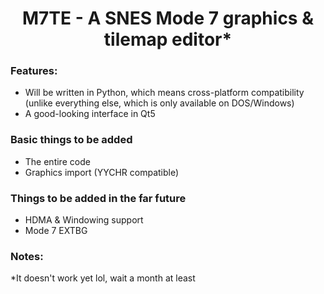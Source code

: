 <h1 align=center>M7TE - A SNES Mode 7 graphics & tilemap editor* </h1>


<h3>Features:</h3>
<ul>
    <li>Will be written in Python, which means cross-platform compatibility (unlike everything else, which is only available on DOS/Windows)</li>
    <li>A good-looking interface in Qt5</li>
</ul>
<h3>Basic things to be added</h3>
<ul>
    <li>The entire code</li>
    <li>Graphics import (YYCHR compatible)</li>
</ul>
<h3>Things to be added in the far future </h3>
<ul> 
    <li>HDMA & Windowing support</li>
    <li>Mode 7 EXTBG</li>
</ul>

<h3> Notes:</h3>
*It doesn't work yet lol, wait a month at least
